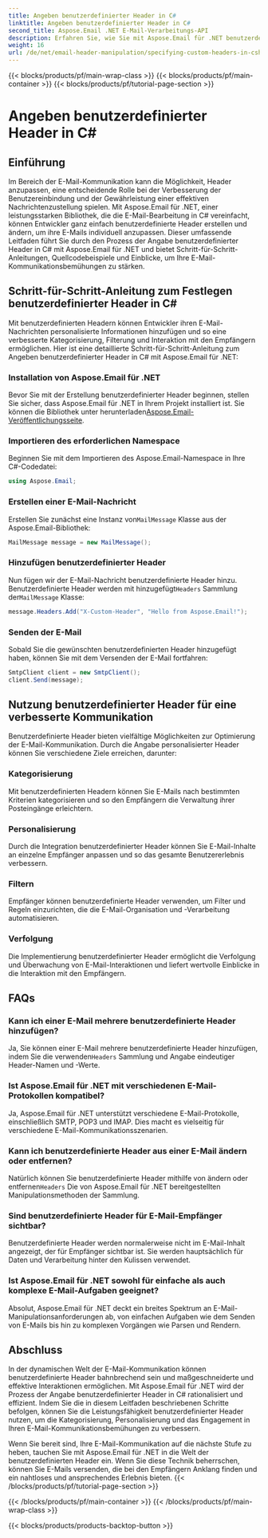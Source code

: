 ```yaml
---
title: Angeben benutzerdefinierter Header in C#
linktitle: Angeben benutzerdefinierter Header in C#
second_title: Aspose.Email .NET E-Mail-Verarbeitungs-API
description: Erfahren Sie, wie Sie mit Aspose.Email für .NET benutzerdefinierte Header in C# angeben, um die E-Mail-Kommunikation zu verbessern. Diese Schritt-für-Schritt-Anleitung bietet Einblicke in die Erstellung personalisierter E-Mail-Header für ein verbessertes Engagement.
weight: 16
url: /de/net/email-header-manipulation/specifying-custom-headers-in-csharp/
---
```


{{< blocks/products/pf/main-wrap-class >}}
{{< blocks/products/pf/main-container >}}
{{< blocks/products/pf/tutorial-page-section >}}

# Angeben benutzerdefinierter Header in C#



## Einführung

Im Bereich der E-Mail-Kommunikation kann die Möglichkeit, Header anzupassen, eine entscheidende Rolle bei der Verbesserung der Benutzereinbindung und der Gewährleistung einer effektiven Nachrichtenzustellung spielen. Mit Aspose.Email für .NET, einer leistungsstarken Bibliothek, die die E-Mail-Bearbeitung in C# vereinfacht, können Entwickler ganz einfach benutzerdefinierte Header erstellen und ändern, um ihre E-Mails individuell anzupassen. Dieser umfassende Leitfaden führt Sie durch den Prozess der Angabe benutzerdefinierter Header in C# mit Aspose.Email für .NET und bietet Schritt-für-Schritt-Anleitungen, Quellcodebeispiele und Einblicke, um Ihre E-Mail-Kommunikationsbemühungen zu stärken.

## Schritt-für-Schritt-Anleitung zum Festlegen benutzerdefinierter Header in C#

Mit benutzerdefinierten Headern können Entwickler ihren E-Mail-Nachrichten personalisierte Informationen hinzufügen und so eine verbesserte Kategorisierung, Filterung und Interaktion mit den Empfängern ermöglichen. Hier ist eine detaillierte Schritt-für-Schritt-Anleitung zum Angeben benutzerdefinierter Header in C# mit Aspose.Email für .NET:

### Installation von Aspose.Email für .NET

Bevor Sie mit der Erstellung benutzerdefinierter Header beginnen, stellen Sie sicher, dass Aspose.Email für .NET in Ihrem Projekt installiert ist. Sie können die Bibliothek unter herunterladen[Aspose.Email-Veröffentlichungsseite](https://releases.aspose.com/email/net/).

### Importieren des erforderlichen Namespace

Beginnen Sie mit dem Importieren des Aspose.Email-Namespace in Ihre C#-Codedatei:

```csharp
using Aspose.Email;
```

### Erstellen einer E-Mail-Nachricht

 Erstellen Sie zunächst eine Instanz von`MailMessage` Klasse aus der Aspose.Email-Bibliothek:

```csharp
MailMessage message = new MailMessage();
```

### Hinzufügen benutzerdefinierter Header

 Nun fügen wir der E-Mail-Nachricht benutzerdefinierte Header hinzu. Benutzerdefinierte Header werden mit hinzugefügt`Headers` Sammlung der`MailMessage` Klasse:

```csharp
message.Headers.Add("X-Custom-Header", "Hello from Aspose.Email!");
```

### Senden der E-Mail

Sobald Sie die gewünschten benutzerdefinierten Header hinzugefügt haben, können Sie mit dem Versenden der E-Mail fortfahren:

```csharp
SmtpClient client = new SmtpClient();
client.Send(message);
```

## Nutzung benutzerdefinierter Header für eine verbesserte Kommunikation

Benutzerdefinierte Header bieten vielfältige Möglichkeiten zur Optimierung der E-Mail-Kommunikation. Durch die Angabe personalisierter Header können Sie verschiedene Ziele erreichen, darunter:

### Kategorisierung 
 Mit benutzerdefinierten Headern können Sie E-Mails nach bestimmten Kriterien kategorisieren und so den Empfängern die Verwaltung ihrer Posteingänge erleichtern.

### Personalisierung 
 Durch die Integration benutzerdefinierter Header können Sie E-Mail-Inhalte an einzelne Empfänger anpassen und so das gesamte Benutzererlebnis verbessern.

### Filtern 
 Empfänger können benutzerdefinierte Header verwenden, um Filter und Regeln einzurichten, die die E-Mail-Organisation und -Verarbeitung automatisieren.

### Verfolgung 
 Die Implementierung benutzerdefinierter Header ermöglicht die Verfolgung und Überwachung von E-Mail-Interaktionen und liefert wertvolle Einblicke in die Interaktion mit den Empfängern.

## FAQs

### Kann ich einer E-Mail mehrere benutzerdefinierte Header hinzufügen?

 Ja, Sie können einer E-Mail mehrere benutzerdefinierte Header hinzufügen, indem Sie die verwenden`Headers` Sammlung und Angabe eindeutiger Header-Namen und -Werte.

### Ist Aspose.Email für .NET mit verschiedenen E-Mail-Protokollen kompatibel?

Ja, Aspose.Email für .NET unterstützt verschiedene E-Mail-Protokolle, einschließlich SMTP, POP3 und IMAP. Dies macht es vielseitig für verschiedene E-Mail-Kommunikationsszenarien.

### Kann ich benutzerdefinierte Header aus einer E-Mail ändern oder entfernen?

 Natürlich können Sie benutzerdefinierte Header mithilfe von ändern oder entfernen`Headers` Die von Aspose.Email für .NET bereitgestellten Manipulationsmethoden der Sammlung.

### Sind benutzerdefinierte Header für E-Mail-Empfänger sichtbar?

Benutzerdefinierte Header werden normalerweise nicht im E-Mail-Inhalt angezeigt, der für Empfänger sichtbar ist. Sie werden hauptsächlich für Daten und Verarbeitung hinter den Kulissen verwendet.

### Ist Aspose.Email für .NET sowohl für einfache als auch komplexe E-Mail-Aufgaben geeignet?

Absolut, Aspose.Email für .NET deckt ein breites Spektrum an E-Mail-Manipulationsanforderungen ab, von einfachen Aufgaben wie dem Senden von E-Mails bis hin zu komplexen Vorgängen wie Parsen und Rendern.

## Abschluss

In der dynamischen Welt der E-Mail-Kommunikation können benutzerdefinierte Header bahnbrechend sein und maßgeschneiderte und effektive Interaktionen ermöglichen. Mit Aspose.Email für .NET wird der Prozess der Angabe benutzerdefinierter Header in C# rationalisiert und effizient. Indem Sie die in diesem Leitfaden beschriebenen Schritte befolgen, können Sie die Leistungsfähigkeit benutzerdefinierter Header nutzen, um die Kategorisierung, Personalisierung und das Engagement in Ihren E-Mail-Kommunikationsbemühungen zu verbessern.

Wenn Sie bereit sind, Ihre E-Mail-Kommunikation auf die nächste Stufe zu heben, tauchen Sie mit Aspose.Email für .NET in die Welt der benutzerdefinierten Header ein. Wenn Sie diese Technik beherrschen, können Sie E-Mails versenden, die bei den Empfängern Anklang finden und ein nahtloses und ansprechendes Erlebnis bieten.
{{< /blocks/products/pf/tutorial-page-section >}}

{{< /blocks/products/pf/main-container >}}
{{< /blocks/products/pf/main-wrap-class >}}

{{< blocks/products/products-backtop-button >}}
